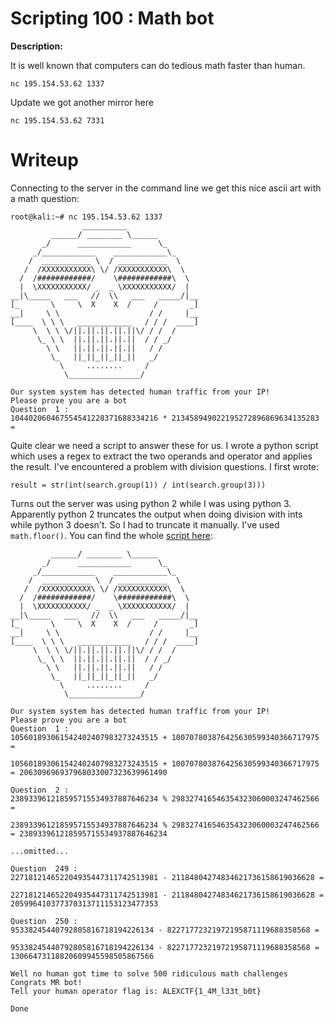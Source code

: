 # Scripting 100 : Math bot

**Description:**

It is well known that computers can do tedious math faster than human.

`nc 195.154.53.62 1337`

Update
we got another mirror here

`nc 195.154.53.62 7331`

# Writeup

Connecting to the server in the command line we get this nice ascii art with a math question:

```
root@kali:~# nc 195.154.53.62 1337
                __________
         ______/ ________ \______
       _/      ____________      \_
     _/____________    ____________\_
    /  ___________ \  / ___________  \
   /  /XXXXXXXXXXX\ \/ /XXXXXXXXXXX\  \
  /  /############/    \############\  \
  |  \XXXXXXXXXXX/ _  _ \XXXXXXXXXXX/  |
__|\_____   ___   //  \\   ___   _____/|__
[_       \     \  X    X  /     /       _]
__|     \ \                    / /     |__
[____  \ \ \   ____________   / / /  ____]
     \  \ \ \/||.||.||.||.||\/ / /  /
      \_ \ \  ||.||.||.||.||  / / _/
        \ \   ||.||.||.||.||   / /
         \_   ||_||_||_||_||   _/
           \     ........     /
            \________________/

Our system system has detected human traffic from your IP!
Please prove you are a bot
Question  1 :
104402060467554541228371688334216 * 213458949022195272896869634135283 =
```

Quite clear we need a script to answer these for us. I wrote a python script which uses a regex to extract the two operands and operator and applies the result. I've encountered a problem with division questions. I first wrote:

```
result = str(int(search.group(1)) / int(search.group(3)))
```

Turns out the server was using python 2 while I was using python 3. Apparently python 2 truncates the output when doing division with ints while python 3 doesn't. So I had to truncate it manually. I've used `math.floor()`. You can find the whole [script here](files/scripting_100.py):

```
         ______/ ________ \______
       _/      ____________      \_
     _/____________    ____________\_
    /  ___________ \  / ___________  \
   /  /XXXXXXXXXXX\ \/ /XXXXXXXXXXX\  \
  /  /############/    \############\  \
  |  \XXXXXXXXXXX/ _  _ \XXXXXXXXXXX/  |
__|\_____   ___   //  \\   ___   _____/|__
[_       \     \  X    X  /     /       _]
__|     \ \                    / /     |__
[____  \ \ \   ____________   / / /  ____]
     \  \ \ \/||.||.||.||.||\/ / /  /
      \_ \ \  ||.||.||.||.||  / / _/
        \ \   ||.||.||.||.||   / /
         \_   ||_||_||_||_||   _/
           \     ........     /
            \________________/

Our system system has detected human traffic from your IP!
Please prove you are a bot
Question  1 :
105601893061542402407983273243515 + 100707803876425630599340366717975 =

105601893061542402407983273243515 + 100707803876425630599340366717975 = 206309696937968033007323639961490

Question  2 :
238933961218595715534937887646234 % 298327416546354323060003247462566 =

238933961218595715534937887646234 % 298327416546354323060003247462566 = 238933961218595715534937887646234

...omitted...

Question  249 :
227181214652204935447311742513981 - 21184804274834621736158619036628 =

227181214652204935447311742513981 - 21184804274834621736158619036628 = 205996410377370313711153123477353

Question  250 :
95338245440792805816718194226134 - 82271772321972195871119688358568 =

95338245440792805816718194226134 - 82271772321972195871119688358568 = 13066473118820609945598505867566

Well no human got time to solve 500 ridiculous math challenges
Congrats MR bot!
Tell your human operator flag is: ALEXCTF{1_4M_l33t_b0t}

Done
```
